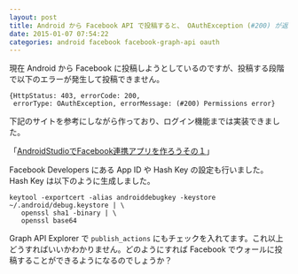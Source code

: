 ```yaml
---
layout: post
title: Android から Facebook API で投稿すると、 OAuthException (#200) が返ってくる
date: 2015-01-07 07:54:22
categories: android facebook facebook-graph-api oauth
---
```

<p>現在 Android から Facebook に投稿しようとしているのですが、投稿する段階で以下のエラーが発生して投稿できません。</p>

<pre><code>{HttpStatus: 403, errorCode: 200, 
 errorType: OAuthException, errorMessage: (#200) Permissions error}
</code></pre>

<p>下記のサイトを参考にしながら作っており、ログイン機能までは実装できました。</p>

<p>「<a href="http://blog.flatfisher.com/2014/10/androidstudiofacebook_23.html" rel="nofollow">AndroidStudioでFacebook連携アプリを作ろうその１</a>」</p>

<p>Facebook Developers にある App ID や Hash Key の設定も行いました。 Hash Key は以下のように生成しました。</p>

<pre><code>keytool -exportcert -alias androiddebugkey -keystore ~/.android/debug.keystore | \
   openssl sha1 -binary | \
   openssl base64
</code></pre>

<p>Graph API Explorer で <code>publish_actions</code> にもチェックを入れてます。これ以上どうすればいいかわかりません。どのようにすれば Facebook でウォールに投稿することができるようになるのでしょうか？</p>
